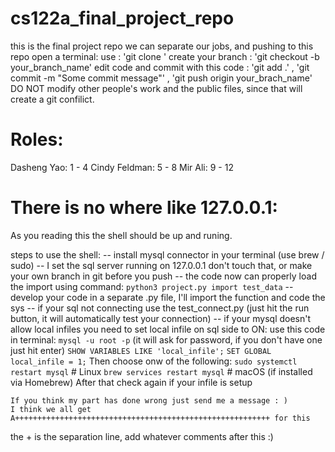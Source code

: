 # cs122a_final_project_repo
 this is the final project repo
 we can separate our jobs, and pushing to this repo
 open a terminal:
 use : 'git clone <repo-url>'
 create your branch : 'git checkout -b your_branch_name'
 edit code and commit with this code : 'git add .' , 'git commit -m "Some commit message"' , 'git push origin your_brach_name'
 DO NOT modify other people's work and the public files, since that will create a git confilict.

# Roles:
Dasheng Yao: 1 - 4
Cindy Feldman: 5 - 8
Mir Ali: 9 - 12

# There is no where like 127.0.0.1:
As you reading this the shell should be up and runing.

steps to use the shell:
 -- install mysql connector in your terminal (use brew / sudo)
 -- I set the sql server running on 127.0.0.1 don't touch that, or make your own branch in git before you push
 -- the code now can properly load the import using command: `python3 project.py import test_data`
 -- develop your code in a separate .py file, I'll import the function and code the sys
 -- if your sql not connecting use the test_connect.py (just hit the run button, it will automatically test your connection)
 -- if your mysql doesn't allow local infiles you need to set local infile on sql side to ON:
 use this code in terminal: 
    `mysql -u root -p` (it will ask for password, if you don't have one just hit enter)
    `SHOW VARIABLES LIKE 'local_infile';`
    `SET GLOBAL local_infile = 1;`
    Then choose onw of the following:
    `sudo systemctl restart mysql`  # Linux
    `brew services restart mysql`   # macOS (if installed via Homebrew)
    After that check again if your infile is setup

    If you think my part has done wrong just send me a message : )
    I think we all get A+++++++++++++++++++++++++++++++++++++++++++++++++++++++++ for this

the + is the separation line, add whatever comments after this :)
